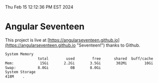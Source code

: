Thu Feb 15 12:12:36 PM EST 2024

# Angular Seventeen


This project is live at [https://angularseventeen.github.io](https://angularseventeen.github.io "Seventeen!") thanks to Github.

```bash
System Memory
               total        used        free      shared  buff/cache   available
Mem:            15Gi       2.2Gi       3.5Gi       302Mi        10Gi        13Gi
Swap:          8.0Gi          0B       8.0Gi
System Storage
418M	.
